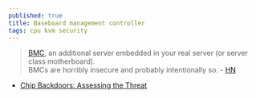 ```yaml
---
published: true
title: Baseboard management controller
tags: cpu kvm security
---
```

> [BMC](https://utcc.utoronto.ca/~cks/space/blog/tech/IPMIAndBMCTerminology), an additional server embedded in your real server (or server class motherboard).  
> BMCs are horribly insecure and probably intentionally so. - [HN](https://news.ycombinator.com/item?id=32387051)

- [	Chip Backdoors: Assessing the Threat](https://news.ycombinator.com/item?id=32384868)